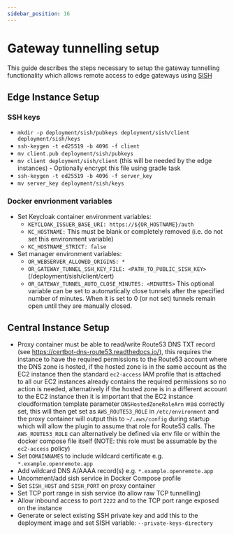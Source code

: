 ```yaml
---
sidebar_position: 16
---
```


# Gateway tunnelling setup

This guide describes the steps necessary to setup the gateway tunnelling functionality which allows remote access to edge gateways using [SISH](https://github.com/antoniomika/sish)

## Edge Instance Setup

### SSH keys

* `mkdir -p deployment/sish/pubkeys deployment/sish/client deployment/sish/keys`
* `ssh-keygen -t ed25519 -b 4096 -f client`
* `mv client.pub deployment/sish/pubkeys`
* `mv client deployment/sish/client` (this will be needed by the edge instances) - Optionally encrypt this file using gradle task
* `ssh-keygen -t ed25519 -b 4096 -f server_key`
* `mv server_key deployment/sish/keys`

### Docker envrionment variables

* Set Keycloak container environment variables:
  * `KEYCLOAK_ISSUER_BASE_URI: https://${OR_HOSTNAME}/auth`
  * `KC_HOSTNAME:` This must be blank or completely removed (i.e. do not set this environment variable)
  * `KC_HOSTNAME_STRICT: false`
* Set manager environment variables:
  * `OR_WEBSERVER_ALLOWED_ORIGINS: *`
  * `OR_GATEWAY_TUNNEL_SSH_KEY_FILE: <PATH_TO_PUBLIC_SISH_KEY>` (/deployment/sish/client/cert)
  * `OR_GATEWAY_TUNNEL_AUTO_CLOSE_MINUTES: <MINUTES>` This optional variable can be set to automatically close tunnels after the specified number of minutes. When it is set to 0 (or not set) tunnels remain open until they are manually closed.

## Central Instance Setup

* Proxy container must be able to read/write Route53 DNS TXT record (see https://certbot-dns-route53.readthedocs.io/), this requires the instance to have the required permissions to the Route53 account where the DNS zone is hosted, if the hosted zone is in the same account as the EC2 instance then the standard `ec2-access` IAM profile that is attached to all our EC2 instances already contains the required permissions so no action is needed, alternatively if the hosted zone is in a different account to the EC2 instance then it is important that the EC2 instance cloudformation template parameter `DNSHostedZoneRoleArn` was correctly set, this will then get set as `AWS_ROUTE53_ROLE` in `/etc/environment` and the proxy container will output this to `~/.aws/config` during startup which will allow the plugin to assume that role for Route53 calls. The `AWS_ROUTE53_ROLE` can alternatively be defined via env file or within the docker compose file itself (NOTE: this role must be assumable by the `ec2-access` policy)
* Set `DOMAINNAMES` to include wildcard certificate e.g. `*.example.openremote.app`
* Add wildcard DNS A/AAAA record(s) e.g. `*.example.openremote.app`
* Uncomment/add sish service in Docker Compose profile
* Set `SISH_HOST` and `SISH_PORT` on proxy container
* Set TCP port range in sish service (to allow raw TCP tunnelling)
* Allow inbound access to port `2222` and to the TCP port range exposed on the instance
* Generate or select existing SSH private key and add this to the deployment image and set SISH variable: `--private-keys-directory`
